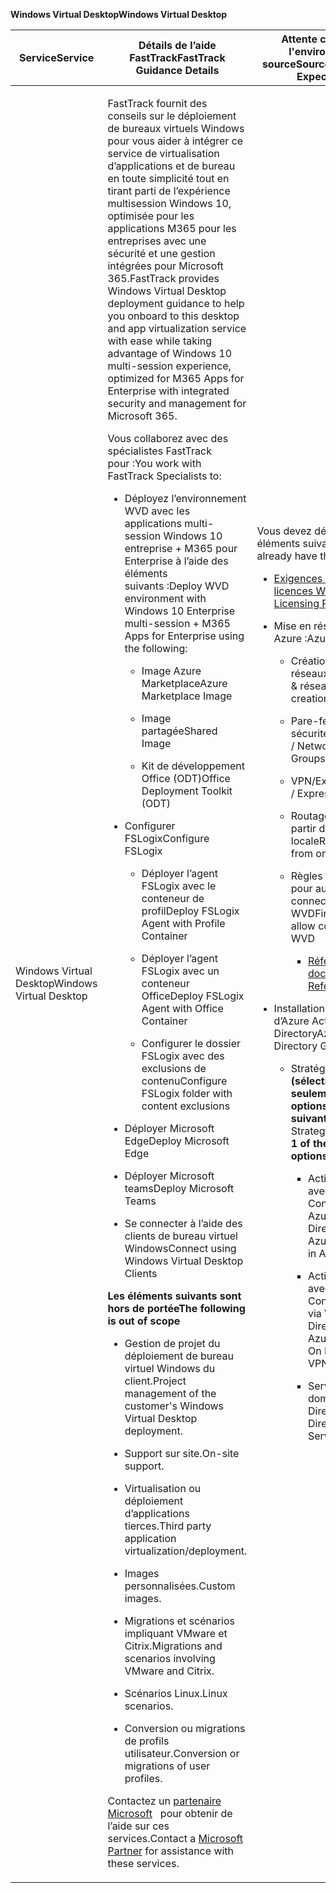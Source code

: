 <span data-ttu-id="29170-101">**Windows Virtual Desktop**</span><span class="sxs-lookup"><span data-stu-id="29170-101">**Windows Virtual Desktop**</span></span>

<table>
<thead>
<tr class="header">
<th><span data-ttu-id="29170-102"><strong>Service</strong></span><span class="sxs-lookup"><span data-stu-id="29170-102"><strong>Service</strong></span></span></th>
<th><span data-ttu-id="29170-103"><strong>Détails de l’aide FastTrack</strong></span><span class="sxs-lookup"><span data-stu-id="29170-103"><strong>FastTrack Guidance Details</strong></span></span></th>
<th><span data-ttu-id="29170-104"><strong>Attente concernant l'environnement source</strong></span><span class="sxs-lookup"><span data-stu-id="29170-104"><strong>Source Environment Expectations</strong></span></span></th>
</tr>
</thead>
<tbody>
<tr class="odd">
<td><span data-ttu-id="29170-105">Windows Virtual Desktop</span><span class="sxs-lookup"><span data-stu-id="29170-105">Windows Virtual Desktop</span></span></td>
<td><p><span data-ttu-id="29170-106">FastTrack fournit des conseils sur le déploiement de bureaux virtuels Windows pour vous aider à intégrer ce service de virtualisation d’applications et de bureau en toute simplicité tout en tirant parti de l’expérience multisession Windows 10, optimisée pour les applications M365 pour les entreprises avec une sécurité et une gestion intégrées pour Microsoft 365.</span><span class="sxs-lookup"><span data-stu-id="29170-106">FastTrack provides Windows Virtual Desktop deployment guidance to help you onboard to this desktop and app virtualization service with ease while taking advantage of Windows 10 multi-session experience, optimized for M365 Apps for Enterprise with integrated security and management for Microsoft 365.</span></span></p>
<p><span data-ttu-id="29170-107">Vous collaborez avec des spécialistes FastTrack pour :</span><span class="sxs-lookup"><span data-stu-id="29170-107">You work with FastTrack Specialists to:</span></span></p>
<ul>
<li><p><span data-ttu-id="29170-108">Déployez l’environnement WVD avec les applications multi-session Windows 10 entreprise + M365 pour Enterprise à l’aide des éléments suivants :</span><span class="sxs-lookup"><span data-stu-id="29170-108">Deploy WVD environment with Windows 10 Enterprise multi-session + M365 Apps for Enterprise using the following:</span></span></p>
<ul>
<li><p><span data-ttu-id="29170-109">Image Azure Marketplace</span><span class="sxs-lookup"><span data-stu-id="29170-109">Azure Marketplace Image</span></span></p></li>
<li><p><span data-ttu-id="29170-110">Image partagée</span><span class="sxs-lookup"><span data-stu-id="29170-110">Shared Image</span></span></p></li>
<li><p><span data-ttu-id="29170-111">Kit de développement Office (ODT)</span><span class="sxs-lookup"><span data-stu-id="29170-111">Office Deployment Toolkit (ODT)</span></span></p></li>
</ul></li>
<li><p><span data-ttu-id="29170-112">Configurer FSLogix</span><span class="sxs-lookup"><span data-stu-id="29170-112">Configure FSLogix</span></span></p>
<ul>
<li><p><span data-ttu-id="29170-113">Déployer l’agent FSLogix avec le conteneur de profil</span><span class="sxs-lookup"><span data-stu-id="29170-113">Deploy FSLogix Agent with Profile Container</span></span></p></li>
<li><p><span data-ttu-id="29170-114">Déployer l’agent FSLogix avec un conteneur Office</span><span class="sxs-lookup"><span data-stu-id="29170-114">Deploy FSLogix Agent with Office Container</span></span></p></li>
<li><p><span data-ttu-id="29170-115">Configurer le dossier FSLogix avec des exclusions de contenu</span><span class="sxs-lookup"><span data-stu-id="29170-115">Configure FSLogix folder with content exclusions</span></span></p></li>
</ul></li>
<li><p><span data-ttu-id="29170-116">Déployer Microsoft Edge</span><span class="sxs-lookup"><span data-stu-id="29170-116">Deploy Microsoft Edge</span></span></p></li>
<li><p><span data-ttu-id="29170-117">Déployer Microsoft teams</span><span class="sxs-lookup"><span data-stu-id="29170-117">Deploy Microsoft Teams</span></span></p></li>
<li><p><span data-ttu-id="29170-118">Se connecter à l’aide des clients de bureau virtuel Windows</span><span class="sxs-lookup"><span data-stu-id="29170-118">Connect using Windows Virtual Desktop Clients</span></span></p></li>
</ul>
<p><span data-ttu-id="29170-119"><strong>Les éléments suivants sont hors de portée</strong></span><span class="sxs-lookup"><span data-stu-id="29170-119"><strong>The following is out of scope</strong></span></span></p>
<ul>
<li><p><span data-ttu-id="29170-120">Gestion de projet du déploiement de bureau virtuel Windows du client.</span><span class="sxs-lookup"><span data-stu-id="29170-120">Project management of the customer's Windows Virtual Desktop deployment.</span></span></p></li>
<li><p><span data-ttu-id="29170-121">Support sur site.</span><span class="sxs-lookup"><span data-stu-id="29170-121">On-site support.</span></span></p></li>
<li><p><span data-ttu-id="29170-122">Virtualisation ou déploiement d’applications tierces.</span><span class="sxs-lookup"><span data-stu-id="29170-122">Third party application virtualization/deployment.</span></span></p></li>
<li><p><span data-ttu-id="29170-123">Images personnalisées.</span><span class="sxs-lookup"><span data-stu-id="29170-123">Custom images.</span></span></p></li>
<li><p><span data-ttu-id="29170-124">Migrations et scénarios impliquant VMware et Citrix.</span><span class="sxs-lookup"><span data-stu-id="29170-124">Migrations and scenarios involving VMware and Citrix.</span></span></p></li>
<li><p><span data-ttu-id="29170-125">Scénarios Linux.</span><span class="sxs-lookup"><span data-stu-id="29170-125">Linux scenarios.</span></span></p></li>
<li><p><span data-ttu-id="29170-126">Conversion ou migrations de profils utilisateur.</span><span class="sxs-lookup"><span data-stu-id="29170-126">Conversion or migrations of user profiles.</span></span></p></li>
</ul>
<p><span data-ttu-id="29170-127">Contactez un <a href="https://go.microsoft.com/fwlink/?linkid=2080150">partenaire Microsoft</a>   pour obtenir de l’aide sur ces services.</span><span class="sxs-lookup"><span data-stu-id="29170-127">Contact a <a href="https://go.microsoft.com/fwlink/?linkid=2080150">Microsoft Partner</a> for assistance with these services.</span></span></p></td>
<td><p><span data-ttu-id="29170-128">Vous devez déjà disposer des éléments suivants :</span><span class="sxs-lookup"><span data-stu-id="29170-128">You should already have the following:</span></span></p>
<ul>
<li><p><span data-ttu-id="29170-129"><a href="https://docs.microsoft.com/en-us/azure/virtual-desktop/overview#requirements">Exigences en matière de licences WVD</a></span><span class="sxs-lookup"><span data-stu-id="29170-129"><a href="https://docs.microsoft.com/en-us/azure/virtual-desktop/overview#requirements">WVD Licensing Requirements</a></span></span></p></li>
<li><p><span data-ttu-id="29170-130">Mise en réseau Azure :</span><span class="sxs-lookup"><span data-stu-id="29170-130">Azure Networking:</span></span></p>
<ul>
<li><p><span data-ttu-id="29170-131">Création de sous-réseaux de création de &amp; réseau virtuel</span><span class="sxs-lookup"><span data-stu-id="29170-131">VNET creation &amp; Subnetting</span></span></p></li>
<li><p><span data-ttu-id="29170-132">Pare-feu/groupes de sécurité réseau</span><span class="sxs-lookup"><span data-stu-id="29170-132">Firewall / Network Security Groups</span></span></p></li>
<li><p><span data-ttu-id="29170-133">VPN/ExpressRoute</span><span class="sxs-lookup"><span data-stu-id="29170-133">VPN / ExpressRoute</span></span></p></li>
<li><p><span data-ttu-id="29170-134">Routage vers Azure à partir de l’organisation locale</span><span class="sxs-lookup"><span data-stu-id="29170-134">Routing to Azure from on-premises</span></span></p></li>
<li><p><span data-ttu-id="29170-135">Règles de pare-feu pour autoriser la connectivité à WVD</span><span class="sxs-lookup"><span data-stu-id="29170-135">Firewall rules to allow connectivity to WVD</span></span></p>
<ul>
<li><p><span data-ttu-id="29170-136"><a href="https://docs.microsoft.com/en-us/azure/virtual-desktop/overview#supported-remote-desktop-clients">Référence docs</a></span><span class="sxs-lookup"><span data-stu-id="29170-136"><a href="https://docs.microsoft.com/en-us/azure/virtual-desktop/overview#supported-remote-desktop-clients">Docs Reference</a></span></span></p></li>
</ul></li>
</ul></li>
<li><p><span data-ttu-id="29170-137">Installation générale d’Azure Active Directory</span><span class="sxs-lookup"><span data-stu-id="29170-137">Azure Active Directory General Setup</span></span></p>
<ul>
<li><p><span data-ttu-id="29170-138">Stratégie d’identité <strong>(sélectionnez seulement 1 des 3 options suivantes)</strong></span><span class="sxs-lookup"><span data-stu-id="29170-138">Identity Strategy <strong>(Select ONLY 1 of the following 3 options)</strong></span></span></p>
<ul>
<li><p><span data-ttu-id="29170-139">Active Directory avec Azure AD Connect dans Azure</span><span class="sxs-lookup"><span data-stu-id="29170-139">Active Directory with Azure AD Connect in Azure</span></span></p></li>
<li><p><span data-ttu-id="29170-140">Active Directory avec Azure AD Connect sur site via VPN/ER</span><span class="sxs-lookup"><span data-stu-id="29170-140">Active Directory with Azure AD Connect On Premise over VPN / ER</span></span></p></li>
<li><p><span data-ttu-id="29170-141">Services de domaine Active Directory</span><span class="sxs-lookup"><span data-stu-id="29170-141">Active Directory Domain Services</span></span></p></li>
</ul></li>
</ul></li>
</ul></td>
</tr>
</tbody>
</table>
